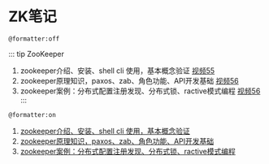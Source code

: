 # ZK笔记

`@formatter:off`

::: tip ZooKeeper
1. zookeeper介绍、安装、shell cli 使用，基本概念验证 [视频55](https://ke.qq.com/webcourse/index.html#cid=398381&term_id=100475149&taid=3385563806045229&type=1024&vid=5285890794064663818)
2. zookeeper原理知识，paxos、zab、角色功能、API开发基础 [视频56](https://ke.qq.com/webcourse/index.html#cid=398381&term_id=100475149&taid=3385568101012525&type=1024&vid=5285890794186378480)
3. zookeeper案例：分布式配置注册发现、分布式锁、ractive模式编程 [视频56](https://ke.qq.com/webcourse/index.html#cid=398381&term_id=100475149&taid=3385572395979821&type=1024&vid=5285890794212987823)
   :::

`@formatter:on`

1. [zookeeper介绍、安装、shell cli 使用，基本概念验证](zh/backend/zookeeper/lesson/zookeeper1.md)
2. [zookeeper原理知识，paxos、zab、角色功能、API开发基础](zh/backend/zookeeper/lesson/zookeeper2.md)
3. [zookeeper案例：分布式配置注册发现、分布式锁、ractive模式编程](zh/backend/zookeeper/lesson/zookeeper3.md)
